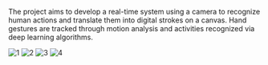 The project aims to develop a real-time system using a camera to recognize human actions and translate them into digital strokes on a canvas. Hand gestures are tracked through motion analysis and activities recognized via deep learning algorithms. 

![1](https://github.com/PruthaGajjar/air-canvas/assets/132749882/a7035924-4d97-43f1-82ba-59e1cf695ed5)
![2](https://github.com/PruthaGajjar/air-canvas/assets/132749882/81851dd1-bc0c-4e93-ac84-c73bbda63067)
![3](https://github.com/PruthaGajjar/air-canvas/assets/132749882/910aafa2-9494-409c-8aa1-beea79535978)
![4](https://github.com/PruthaGajjar/air-canvas/assets/132749882/59d48b2a-787f-4ff6-814b-7cae7afe03dd)
